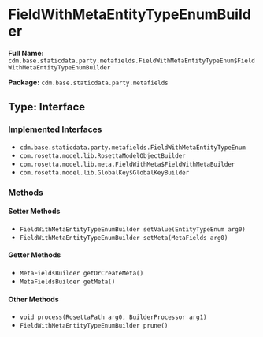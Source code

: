 # FieldWithMetaEntityTypeEnumBuilder

**Full Name:** `cdm.base.staticdata.party.metafields.FieldWithMetaEntityTypeEnum$FieldWithMetaEntityTypeEnumBuilder`

**Package:** `cdm.base.staticdata.party.metafields`

## Type: Interface

### Implemented Interfaces

- `cdm.base.staticdata.party.metafields.FieldWithMetaEntityTypeEnum`
- `com.rosetta.model.lib.RosettaModelObjectBuilder`
- `com.rosetta.model.lib.meta.FieldWithMeta$FieldWithMetaBuilder`
- `com.rosetta.model.lib.GlobalKey$GlobalKeyBuilder`

### Methods

#### Setter Methods

- `FieldWithMetaEntityTypeEnumBuilder setValue(EntityTypeEnum arg0)`
- `FieldWithMetaEntityTypeEnumBuilder setMeta(MetaFields arg0)`

#### Getter Methods

- `MetaFieldsBuilder getOrCreateMeta()`
- `MetaFieldsBuilder getMeta()`

#### Other Methods

- `void process(RosettaPath arg0, BuilderProcessor arg1)`
- `FieldWithMetaEntityTypeEnumBuilder prune()`

